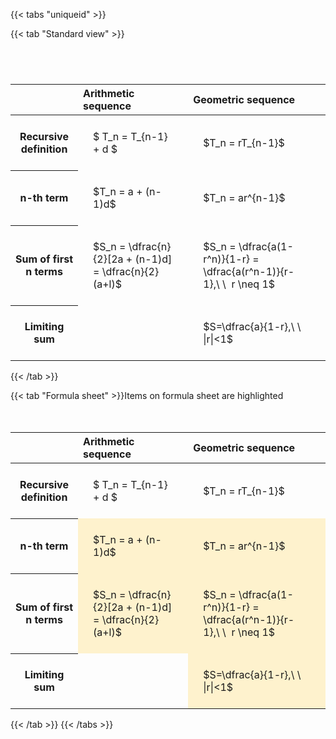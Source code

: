 ---
---

{{< tabs "uniqueid" >}}

{{< tab "Standard view" >}}

#  
<br>
<style type="text/css">
#T_29867 th.col_heading {
  text-align: left;
  font-size: 1em;
}
#T_29867 td {
  text-align: left;
  font-size: 1em;
  padding: 1.5em;
}
#T_29867_row0_col0, #T_29867_row0_col1, #T_29867_row1_col0, #T_29867_row1_col1, #T_29867_row2_col0, #T_29867_row2_col1, #T_29867_row3_col0, #T_29867_row3_col1 {
  white-space: pre-wrap;
}
</style>
<table id="T_29867">
  <thead>
    <tr>
      <th class="blank level0" >&nbsp;</th>
      <th id="T_29867_level0_col0" class="col_heading level0 col0" >Arithmetic sequence</th>
      <th id="T_29867_level0_col1" class="col_heading level0 col1" >Geometric sequence</th>
    </tr>
  </thead>
  <tbody>
    <tr>
      <th id="T_29867_level0_row0" class="row_heading level0 row0" >Recursive definition</th>
      <td id="T_29867_row0_col0" class="data row0 col0" >$ T_n = T_{n-1} + d $</td>
      <td id="T_29867_row0_col1" class="data row0 col1" >$T_n = rT_{n-1}$</td>
    </tr>
    <tr>
      <th id="T_29867_level0_row1" class="row_heading level0 row1" >n-th term</th>
      <td id="T_29867_row1_col0" class="data row1 col0" >$T_n = a + (n-1)d$</td>
      <td id="T_29867_row1_col1" class="data row1 col1" >$T_n = ar^{n-1}$</td>
    </tr>
    <tr>
      <th id="T_29867_level0_row2" class="row_heading level0 row2" >Sum of first n terms</th>
      <td id="T_29867_row2_col0" class="data row2 col0" >$S_n = \dfrac{n}{2}[2a + (n-1)d] = \dfrac{n}{2}(a+l)$</td>
      <td id="T_29867_row2_col1" class="data row2 col1" >$S_n = \dfrac{a(1-r^n)}{1-r} = \dfrac{a(r^n-1)}{r-1},\ \  r \neq 1$</td>
    </tr>
    <tr>
      <th id="T_29867_level0_row3" class="row_heading level0 row3" >Limiting sum</th>
      <td id="T_29867_row3_col0" class="data row3 col0" ></td>
      <td id="T_29867_row3_col1" class="data row3 col1" >$S=\dfrac{a}{1-r},\ \ |r|<1$</td>
    </tr>
  </tbody>
</table>
{{< /tab >}}

{{< tab "Formula sheet" >}}Items on formula sheet are highlighted
<br><br><br>
<style type="text/css">
#T_f9120 th.col_heading {
  text-align: left;
  font-size: 1em;
}
#T_f9120 td {
  text-align: left;
  font-size: 1em;
  padding: 1.5em;
}
#T_f9120_row0_col0, #T_f9120_row0_col1, #T_f9120_row3_col0 {
  white-space: pre-wrap;
}
#T_f9120_row1_col0, #T_f9120_row1_col1, #T_f9120_row2_col0, #T_f9120_row2_col1, #T_f9120_row3_col1 {
  background-color: rgba(255,194,10, 0.2);
  white-space: pre-wrap;
}
</style>
<table id="T_f9120">
  <thead>
    <tr>
      <th class="blank level0" >&nbsp;</th>
      <th id="T_f9120_level0_col0" class="col_heading level0 col0" >Arithmetic sequence</th>
      <th id="T_f9120_level0_col1" class="col_heading level0 col1" >Geometric sequence</th>
    </tr>
  </thead>
  <tbody>
    <tr>
      <th id="T_f9120_level0_row0" class="row_heading level0 row0" >Recursive definition</th>
      <td id="T_f9120_row0_col0" class="data row0 col0" >$ T_n = T_{n-1} + d $</td>
      <td id="T_f9120_row0_col1" class="data row0 col1" >$T_n = rT_{n-1}$</td>
    </tr>
    <tr>
      <th id="T_f9120_level0_row1" class="row_heading level0 row1" >n-th term</th>
      <td id="T_f9120_row1_col0" class="data row1 col0" >$T_n = a + (n-1)d$</td>
      <td id="T_f9120_row1_col1" class="data row1 col1" >$T_n = ar^{n-1}$</td>
    </tr>
    <tr>
      <th id="T_f9120_level0_row2" class="row_heading level0 row2" >Sum of first n terms</th>
      <td id="T_f9120_row2_col0" class="data row2 col0" >$S_n = \dfrac{n}{2}[2a + (n-1)d] = \dfrac{n}{2}(a+l)$</td>
      <td id="T_f9120_row2_col1" class="data row2 col1" >$S_n = \dfrac{a(1-r^n)}{1-r} = \dfrac{a(r^n-1)}{r-1},\ \  r \neq 1$</td>
    </tr>
    <tr>
      <th id="T_f9120_level0_row3" class="row_heading level0 row3" >Limiting sum</th>
      <td id="T_f9120_row3_col0" class="data row3 col0" ></td>
      <td id="T_f9120_row3_col1" class="data row3 col1" >$S=\dfrac{a}{1-r},\ \ |r|<1$</td>
    </tr>
  </tbody>
</table>
{{< /tab >}}
{{< /tabs >}}